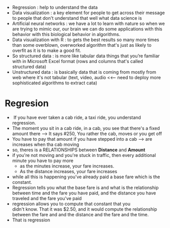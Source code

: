- Regression : help to understand the data
- Data visualization : a key element for people to get across their message to people that don't understand that well what data science is
- Artificial neural networks : we have a lot to learn with nature so when we are trying to mimic our, our brain we can do some applications with this behavior with this biological behavior in algorithms.
- Data visualization with R : to gets the best results so many more times than some overblown, overworked algorithm that's just as likely to overfit as it is to make a good fit.
- So structured data : is more like tabular data things that you’re familiar with in Microsoft Excel format (rows and columns that's called structured data)
- Unstructured data : is basically data that is coming from mostly from web where it's not tabular (text, video, audio <<-- need to deploy more sophisticated algorithms to extract cata)

# Regresion
-  If you have ever taken a cab ride, a taxi ride, you understand regression.
- The moment you sit in a cab ride, in a cab, you see that there's a fixed amount there --> It says #250, You rather the cab, moves or you get off
- You have to pay that amount if you have stepped into a cab --> are increases when tha cab moving
- so, theres is a RELATIONSHIPS between **Distance** and **Amount**
- if you're not moving and you're stuck in traffic, then every additional minute you have to pay more
    - as the minutes increase, your fare increases.
    - As the distance increases, your fare increases
- while all this is happening you've already paid a base fare which is the constant.
- Regression tells you what the base fare is and what is the relationship between time and the fare you have paid, and the distance you have traveled and the fare you've paid
- regression allows you to compute that constant that you didn't know. That it was $2.50, and it would compute the relationship between the fare and and the distance and the fare and the time.
- That is regression
